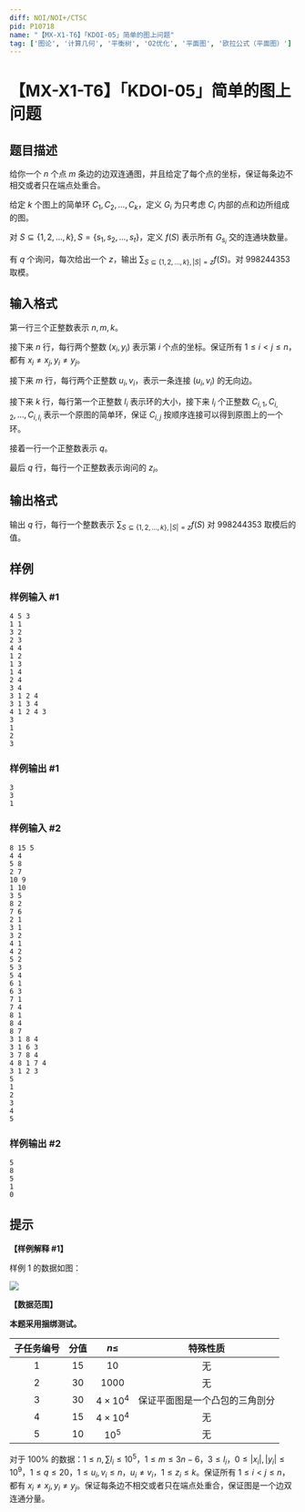 ```yaml
---
diff: NOI/NOI+/CTSC
pid: P10718
name: "【MX-X1-T6】「KDOI-05」简单的图上问题"
tag: ['图论', '计算几何', '平衡树', 'O2优化', '平面图', '欧拉公式（平面图）']
---
```

# 【MX-X1-T6】「KDOI-05」简单的图上问题
## 题目描述

给你一个 $n$ 个点 $m$ 条边的边双连通图，并且给定了每个点的坐标，保证每条边不相交或者只在端点处重合。

给定 $k$ 个图上的简单环 $C_1,C_2,\dots,C_k$，定义 $G_i$ 为只考虑 $C_i$ 内部的点和边所组成的图。

对 $S\subseteq\{1,2,\dots,k\},S=\{s_1,s_2,\dots,s_t\}$，定义 $f(S)$ 表示所有 $G_{s_i}$ 交的连通块数量。

有 $q$ 个询问，每次给出一个 $z$，输出 $\sum_{S\subseteq\{1,2,\dots,k\},|S|=z}f(S)$。对 $998244353$ 取模。
## 输入格式

第一行三个正整数表示 $n,m,k$。

接下来 $n$ 行，每行两个整数 $(x_i,y_i)$ 表示第 $i$ 个点的坐标。保证所有 $1\leq i<j\leq n$，都有 $x_i\neq x_j,y_i\neq y_j$。

接下来 $m$ 行，每行两个正整数 $u_i,v_i$，表示一条连接 $(u_i,v_i)$ 的无向边。

接下来 $k$ 行，每行第一个正整数 $l_i$ 表示环的大小，接下来 $l_i$ 个正整数 $C_{i,1},C_{i,2},\dots,C_{i,l_i}$ 表示一个原图的简单环，保证 $C_{i,j}$ 按顺序连接可以得到原图上的一个环。

接着一行一个正整数表示 $q$。

最后 $q$ 行，每行一个正整数表示询问的 $z_i$。
## 输出格式

输出 $q$ 行，每行一个整数表示 $\sum_{S\subseteq\{1,2,\dots,k\},|S|=z}f(S)$ 对 $998244353$ 取模后的值。
## 样例

### 样例输入 #1
```
4 5 3
1 1
3 2
2 3
4 4
1 2
1 3
1 4
2 4
3 4
3 1 2 4
3 1 3 4
4 1 2 4 3
3
1
2
3

```
### 样例输出 #1
```
3
3
1
```
### 样例输入 #2
```
8 15 5
4 4
5 8
2 7
10 9
1 10
3 5
8 2
7 6
2 1
3 1
3 2
4 1
4 2
5 2
5 3
5 4
6 1
6 3
7 1
7 4
8 1
8 4
8 7
3 1 8 4 
3 1 6 3 
3 7 8 4 
4 8 1 7 4 
3 1 2 3 
5
1
2
3
4
5
```
### 样例输出 #2
```
5
8
5
1
0
```
## 提示

**【样例解释 \#1】**

样例 $1$ 的数据如图：

![](https://cdn.luogu.com.cn/upload/image_hosting/7v424onc.png)

**【数据范围】**

**本题采用捆绑测试。**

| 子任务编号 | 分值 | $n\leq$ | 特殊性质 |
|:--:|:--:|:--:|:--:|
| $1$ | $15$ | $10$ | 无 |
| $2$ | $30$ | $1000$ | 无 |
| $3$ | $30$ | $4\times10^4$ | 保证平面图是一个凸包的三角剖分 |
| $4$ | $15$ | $4\times10^4$ | 无 |
| $5$ | $10$ | $10^5$ | 无 |

对于 $100\%$ 的数据：$1\leq n,\sum l_i\leq10^5$，$1\leq m\leq 3n-6$，$3\leq l_i$，$0\leq |x_i|,|y_i|\leq 10^9$，$1\leq q\leq 20$，$1\leq u_i,v_i\leq n$，$u_i\neq v_i$，$1\leq z_i\leq k$。保证所有 $1\leq i<j\leq n$，都有 $x_i\neq x_j,y_i\neq y_j$。保证每条边不相交或者只在端点处重合，保证图是一个边双连通分量。
